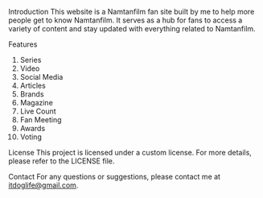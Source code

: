 Introduction
This website is a Namtanfilm fan site built by me to help more people get to know Namtanfilm. It serves as a hub for fans to access a variety of content and stay updated with everything related to Namtanfilm.

Features
1. Series
2. Video
3. Social Media
4. Articles
5. Brands
6. Magazine
7. Live Count
8. Fan Meeting
9. Awards
10. Voting

License
This project is licensed under a custom license. For more details, please refer to the LICENSE file.

Contact
For any questions or suggestions, please contact me at itdoglife@gmail.com.

